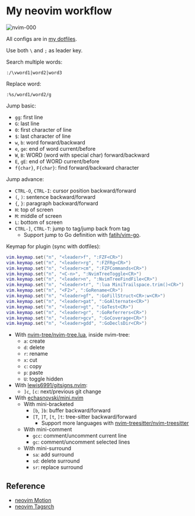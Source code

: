 # My neovim workflow

![nvim-000](https://raw.githubusercontent.com/haunt98/posts-images/main/nvim-000.png)

All configs are in [my dotfiles](https://github.com/haunt98/dotfiles).

Use both `\` and `;` as leader key.

Search multiple words:

```vim
:/\vword1|word2|word3
```

Replace word:

```vim
:%s/word1/word2/g
```

Jump basic:

- `gg`: first line
- `G`: last line
- `0`: first character of line
- `$`: last character of line
- `w`, `b`: word forward/backward
- `e`, `ge`: end of word current/before
- `W`, `B`: WORD (word with special char) forward/backward
- `E`, `gE`: end of WORD current/before
- `f{char}`, `F{char}`: find forward/backward character

Jump advance:

- `CTRL-O`, `CTRL-I`: cursor position backward/forward
- `(`, `)`: sentence backward/forward
- `{`, `}`: paragraph backward/forward
- `H`: top of screen
- `M`: middle of screen
- `L`: bottom of screen
- `CTRL-]`, `CTRL-T`: jump to tag/jump back from tag
  - Support jump to Go definition with [fatih/vim-go](https://github.com/fatih/vim-go).

Keymap for plugin (sync with dotfiles):

```lua
vim.keymap.set("n", "<leader>f", ":FZF<CR>")
vim.keymap.set("n", "<leader>rg", ":FZFRg<CR>")
vim.keymap.set("n", "<leader>cm", ":FZFCommands<CR>")
vim.keymap.set("n", "<C-n>", ":NvimTreeToggle<CR>")
vim.keymap.set("n", "<leader>n", ":NvimTreeFindFile<CR>")
vim.keymap.set("n", "<leader>tr", ":lua MiniTrailspace.trim()<CR>")
vim.keymap.set("n", "<F2>", ":GoRename<CR>")
vim.keymap.set("n", "<leader>gf", ":GoFillStruct<CR>:w<CR>")
vim.keymap.set("n", "<leader>gat", ":GoAlternate<CR>")
vim.keymap.set("n", "<leader>gt", ":GoTest<CR>")
vim.keymap.set("n", "<leader>gr", ":GoReferrers<CR>")
vim.keymap.set("n", "<leader>gcv", ":GoCoverage<CR>")
vim.keymap.set("n", "<leader>gdd", ":GoDeclsDir<CR>")
```

- With [nvim-tree/nvim-tree.lua](https://github.com/nvim-tree/nvim-tree.lua), inside nvim-tree:
  - `a`: create
  - `d`: delete
  - `r`: rename
  - `x`: cut
  - `c`: copy
  - `p`: paste
  - `U`: toggle hidden
- With [lewis6991/gitsigns.nvim](https://github.com/lewis6991/gitsigns.nvim):
  - `]c`, `[c`: next/previous git change
- With [echasnovski/mini.nvim](https://github.com/echasnovski/mini.nvim)
  - With mini-bracketed
    - `[b`, `]b`: buffer backward/forward
    - `[T`, `]T`, `[t`, `]t`: tree-sitter backward/forward
      - Support more languages with [nvim-treesitter/nvim-treesitter](https://github.com/nvim-treesitter/nvim-treesitter)
  - With mini-comment
    - `gcc`: comment/uncomment current line
    - `gc`: comment/uncomment selected lines
  - With mini-surround
    - `sa`: add surround
    - `sd`: delete surround
    - `sr`: replace surround

## Reference

- [neovim Motion](https://neovim.io/doc/user/motion.html)
- [neovim Tagsrch](http://neovim.io/doc/user/tagsrch.html)
